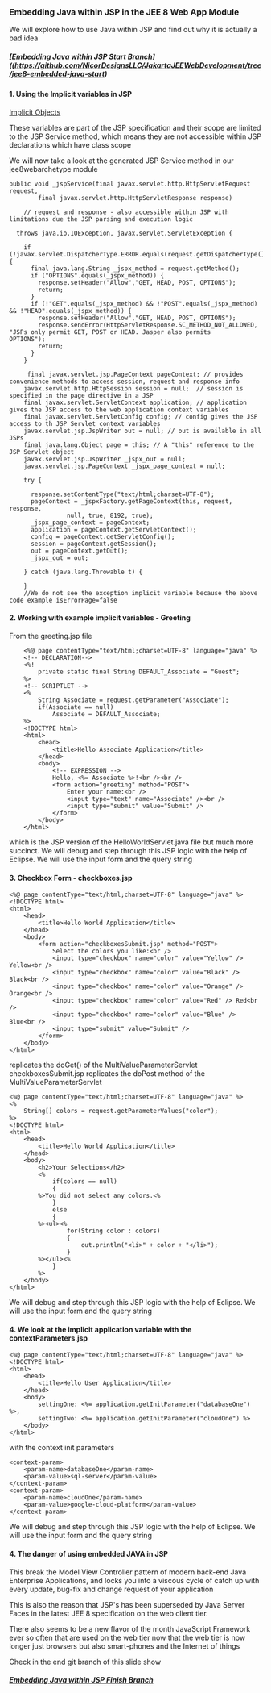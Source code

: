 ### Embedding Java within JSP in the JEE 8 Web App Module

We will explore how to use Java within JSP and find out why it is actually a bad idea

##### [Embedding Java within JSP Start Branch]((https://github.com/NicorDesignsLLC/JakartaJEEWebDevelopment/tree/jee8-embedded-java-start)

#### 1. Using the Implicit variables in JSP 

[Implicit Objects](https://jakarta.ee/specifications/pages/3.0/jakarta-server-pages-spec-3.0.html#implicit-objects)

These variables are part of the JSP specification and their scope are limited to the JSP Service method,
which means they are not accessible within JSP declarations which have class scope

We will now take a look at the generated JSP Service method in our jee8webarchetype module


	public void _jspService(final javax.servlet.http.HttpServletRequest request, 
			final javax.servlet.http.HttpServletResponse response)
			
		// request and response - also accessible within JSP with limitations due the JSP parsing and execution logic 
			
      throws java.io.IOException, javax.servlet.ServletException {

	    if (!javax.servlet.DispatcherType.ERROR.equals(request.getDispatcherType())) {
	      final java.lang.String _jspx_method = request.getMethod();
	      if ("OPTIONS".equals(_jspx_method)) {
	        response.setHeader("Allow","GET, HEAD, POST, OPTIONS");
	        return;
	      }
	      if (!"GET".equals(_jspx_method) && !"POST".equals(_jspx_method) && !"HEAD".equals(_jspx_method)) {
	        response.setHeader("Allow","GET, HEAD, POST, OPTIONS");
	        response.sendError(HttpServletResponse.SC_METHOD_NOT_ALLOWED, "JSPs only permit GET, POST or HEAD. Jasper also permits 			OPTIONS");
	        return;
	      }
	    }

		 final javax.servlet.jsp.PageContext pageContext; // provides convenience methods to access session, request and response info
	    javax.servlet.http.HttpSession session = null;  // session is specified in the page directive in a JSP
	    final javax.servlet.ServletContext application; // application gives the JSP access to the web application context variables
	    final javax.servlet.ServletConfig config; // config gives the JSP access to th JSP Servlet context variables
	    javax.servlet.jsp.JspWriter out = null; // out is available in all JSPs
	    final java.lang.Object page = this; // A "this" reference to the JSP Servlet object
	    javax.servlet.jsp.JspWriter _jspx_out = null;
	    javax.servlet.jsp.PageContext _jspx_page_context = null;	    

	    try {
	
	      response.setContentType("text/html;charset=UTF-8");
	      pageContext = _jspxFactory.getPageContext(this, request, response,
	      			null, true, 8192, true);
	      _jspx_page_context = pageContext;
	      application = pageContext.getServletContext();
	      config = pageContext.getServletConfig();
	      session = pageContext.getSession();
	      out = pageContext.getOut();
	      _jspx_out = out;
	
	    } catch (java.lang.Throwable t) {
	
	    }    
	    //We do not see the exception implicit variable because the above code example isErrorPage=false
  				 
#### 2. Working with example implicit variables - Greeting

From the greeting.jsp file

		<%@ page contentType="text/html;charset=UTF-8" language="java" %>
		<!-- DECLARATION-->
		<%!
		    private static final String DEFAULT_Associate = "Guest";
		%>
		<!-- SCRIPTLET -->
		<%
		    String Associate = request.getParameter("Associate");
		    if(Associate == null)
		        Associate = DEFAULT_Associate;
		%>
		<!DOCTYPE html>
		<html>
		    <head>
		        <title>Hello Associate Application</title>
		    </head>
		    <body>
		        <!-- EXPRESSION -->
		        Hello, <%= Associate %>!<br /><br />
		        <form action="greeting" method="POST">
		            Enter your name:<br />
		            <input type="text" name="Associate" /><br />
		            <input type="submit" value="Submit" />
		        </form>
		    </body>
		</html>

which is the JSP version of the HelloWorldServlet.java file but much more succinct.
We will debug and step through this JSP logic with the help of Eclipse.
We will use the input form and the query string
 
#### 3. Checkbox Form - checkboxes.jsp 
    
	<%@ page contentType="text/html;charset=UTF-8" language="java" %>
	<!DOCTYPE html>
	<html>
	    <head>
	        <title>Hello World Application</title>
	    </head>
	    <body>
	        <form action="checkboxesSubmit.jsp" method="POST">
	            Select the colors you like:<br />
	            <input type="checkbox" name="color" value="Yellow" /> Yellow<br />
	            <input type="checkbox" name="color" value="Black" /> Black<br />
	            <input type="checkbox" name="color" value="Orange" /> Orange<br />
	            <input type="checkbox" name="color" value="Red" /> Red<br />
	            <input type="checkbox" name="color" value="Blue" /> Blue<br />
	            <input type="submit" value="Submit" />
	        </form>
	    </body>
	</html>      

replicates the doGet() of the MultiValueParameterServlet
checkboxesSubmit.jsp replicates the doPost method of the MultiValueParameterServlet

	<%@ page contentType="text/html;charset=UTF-8" language="java" %>
	<%
		String[] colors = request.getParameterValues("color");
	%>
	<!DOCTYPE html>
	<html>
	    <head>
	        <title>Hello World Application</title>
	    </head>
	    <body>
	        <h2>Your Selections</h2>
	        <%
	            if(colors == null)
	            {
	        %>You did not select any colors.<%
	            }
	            else
	            {
	        %><ul><%
	                for(String color : colors)
	                {
	                    out.println("<li>" + color + "</li>");
	                }
	        %></ul><%
	            }
	        %>
	    </body>
	</html>

We will debug and step through this JSP logic with the help of Eclipse.
We will use the input form and the query string

#### 4. We look at the implicit application variable with the contextParameters.jsp

	<%@ page contentType="text/html;charset=UTF-8" language="java" %>
	<!DOCTYPE html>
	<html>
	    <head>
	        <title>Hello User Application</title>
	    </head>
	    <body>
	        settingOne: <%= application.getInitParameter("databaseOne") %>,
	        settingTwo: <%= application.getInitParameter("cloudOne") %>
	    </body>
	</html>

with the context init parameters

	<context-param>
        <param-name>databaseOne</param-name>
        <param-value>sql-server</param-value>
    </context-param>
    <context-param>
        <param-name>cloudOne</param-name>
        <param-value>google-cloud-platform</param-value>
    </context-param>
    
We will debug and step through this JSP logic with the help of Eclipse.
We will use the input form and the query string


#### 4. The danger of using embedded JAVA in JSP

This break the Model View Controller pattern of modern back-end Java Enterprise Applications,
and locks you into a viscous cycle of catch up with every update, bug-fix and change request of your application

This is also the reason that JSP's has been superseded by Java Server Faces in the latest JEE 8
specification on the web client tier.

There also seems to be a new flavor of the month JavaScript Framework ever so often that are used
on the web tier now that the web tier is now longer just browsers but also smart-phones and the Internet
of things

Check in the end git branch of this slide show 

##### [Embedding Java within JSP Finish Branch](https://github.com/NicorDesignsLLC/JakartaJEEWebDevelopment/tree/jee8-embedded-java-finish)

    

